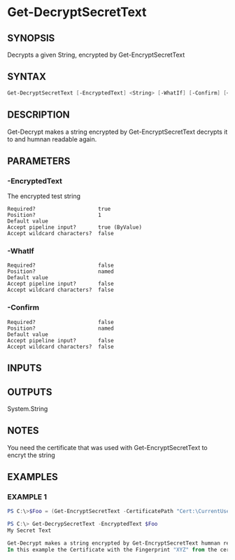﻿# Get-DecryptSecretText
## SYNOPSIS
Decrypts a given String, encrypted by Get-EncryptSecretText

## SYNTAX
```powershell
Get-DecryptSecretText [-EncryptedText] <String> [-WhatIf] [-Confirm] [<CommonParameters>]
```

## DESCRIPTION
Get-Decrypt makes a string encrypted by Get-EncryptSecretText decrypts it to and humnan readable again.

## PARAMETERS
### -EncryptedText <String>
The encrypted test string
```
Required?                    true
Position?                    1
Default value
Accept pipeline input?       true (ByValue)
Accept wildcard characters?  false
```
 
### -WhatIf <SwitchParameter>

```
Required?                    false
Position?                    named
Default value
Accept pipeline input?       false
Accept wildcard characters?  false
```
 
### -Confirm <SwitchParameter>

```
Required?                    false
Position?                    named
Default value
Accept pipeline input?       false
Accept wildcard characters?  false
```

## INPUTS


## OUTPUTS
System.String

## NOTES
You need the certificate that was used with Get-EncryptSecretText to encryt the string

## EXAMPLES
### EXAMPLE 1
```powershell
PS C:\>$Foo = (Get-EncryptSecretText -CertificatePath "Cert:\CurrentUser\My\XYZ" -PlainText "My Secret Text")

PS C:\> Get-DecrypSecretText -EncryptedText $Foo
My Secret Text

Get-Decrypt makes a string encrypted by Get-EncryptSecretText humnan readable again.
In this example the Certificate with the Fingerprint "XYZ" from the certificate store of the user is used.
```



